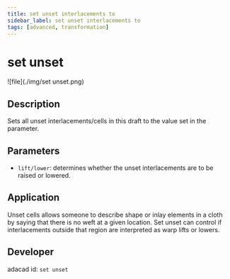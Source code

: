 ```yaml
---
title: set unset interlacements to
sidebar_label: set unset interlacements to
tags: [advanced, transformation]
---
```

# set unset
![file](./img/set unset.png)

## Description
Sets all unset interlacements/cells in this draft to the value set in the parameter.


## Parameters
- `lift/lower`: determines whether the unset interlacements are to be raised or lowered. 


## Application
Unset cells allows someone to describe shape or inlay elements in a cloth by saying that there is no weft at a given location. Set unset can control if interlacements outside that region are interpreted as warp lifts or lowers. 
## Developer
adacad id: `set unset`
